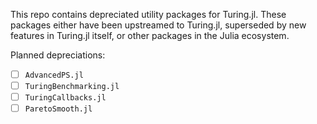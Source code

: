 This repo contains depreciated utility packages for Turing.jl. These packages either have been upstreamed to Turing.jl, superseded by new features in Turing.jl itself, or other packages in the Julia ecosystem. 

Planned depreciations: 

- [ ] `AdvancedPS.jl`
- [ ] `TuringBenchmarking.jl`
- [ ] `TuringCallbacks.jl`
- [ ] `ParetoSmooth.jl`
